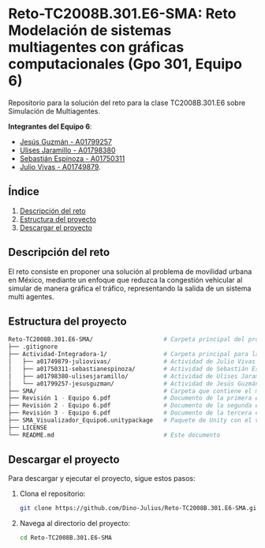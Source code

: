 Reto-TC2008B.301.E6-SMA: Reto Modelación de sistemas multiagentes con gráficas computacionales (Gpo 301, Equipo 6)
========================


Repositorio para la solución del reto para la clase TC2008B.301.E6 sobre Simulación de Multiagentes.

**Integrantes del Equipo 6**: 
- [Jesús Guzmán - A01799257](https://github.com/XxCppSlayerxX)
- [Ulises Jaramillo - A01798380](https://github.com/Ulises-JPx)
- [Sebastián Espinoza - A01750311](https://github.com/Sebastian-Espinoza-25)
- [Julio Vivas - A01749879](https://github.com/Dino-Julius).

## Índice

1. [Descripción del reto](#descripción-del-reto)
2. [Estructura del proyecto](#estructura-del-proyecto)
3. [Descargar el proyecto](#descargar-el-proyecto)

## Descripción del reto

El reto consiste en proponer una solución al problema de movilidad urbana en México, mediante un enfoque que reduzca la congestión vehicular al simular de manera gráfica el tráfico, representando la salida de un sistema multi agentes.

## Estructura del proyecto

```bash
Reto-TC2008B.301.E6-SMA/                    # Carpeta principal del proyecto
├── .gitignore  
├── Actividad-Integradora-1/                # Carpeta principal para las entregas de la Actividad Integradora 1
│   ├── a01749879-juliovivas/               # Actividad de Julio Vivas
│   ├── a01750311-sebastianespinoza/        # Actividad de Sebastián Espinoza
│   ├── a01798380-ulisesjaramillo/          # Actividad de Ulises Jaramillo
│   └── a01799257-jesusguzman/              # Actividad de Jesús Guzmán
├── SMA/                                    # Carpeta que contiene el modelo en MESA de Movilidad Urbana
├── Revisión 1 - Equipo 6.pdf               # Documento de la primera entrega del Reto
├── Revisión 2 - Equipo 6.pdf               # Documento de la segunda entrega del Reto
├── Revisión 3 - Equipo 6.pdf               # Documento de la tercera entrega del Reto 
├── SMA_Visualizador_Equipo6.unitypackage   # Paquete de Unity con el visualizador de la simulación
├── LICENSE                          
└── README.md                               # Este documento
```

## Descargar el proyecto

Para descargar y ejecutar el proyecto, sigue estos pasos:

1. Clona el repositorio:
    ```sh
    git clone https://github.com/Dino-Julius/Reto-TC2008B.301.E6-SMA.git
    ```

2. Navega al directorio del proyecto:
    ```sh
    cd Reto-TC2008B.301.E6-SMA
    ```

